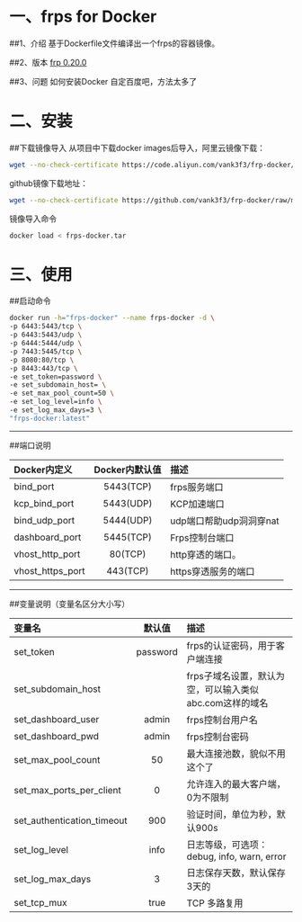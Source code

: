 # 一、frps for Docker
##1、介绍
基于Dockerfile文件编译出一个frps的容器镜像。

##2、版本
[frp 0.20.0](https://github.com/fatedier/frp/releases/latest)

##3、问题
如何安装Docker
自定百度吧，方法太多了

# 二、安装
##下载镜像导入
从项目中下载docker images后导入，阿里云镜像下载：
```bash
wget --no-check-certificate https://code.aliyun.com/vank3f3/frp-docker/raw/master/frps-docker/frps-docker.tar
```

github镜像下载地址：
```bash
wget --no-check-certificate https://github.com/vank3f3/frp-docker/raw/master/frps-docker/frps-docker.tar
```

镜像导入命令
```bash
docker load < frps-docker.tar
```

# 三、使用
##启动命令
```bash
docker run -h="frps-docker" --name frps-docker -d \
-p 6443:5443/tcp \
-p 6443:5443/udp \
-p 6444:5444/udp \
-p 7443:5445/tcp \
-p 8080:80/tcp \
-p 8443:443/tcp \
-e set_token=password \
-e set_subdomain_host= \
-e set_max_pool_count=50 \
-e set_log_level=info \
-e set_log_max_days=3 \
"frps-docker:latest"
```
---
##端口说明

| Docker内定义 | Docker内默认值  | 描述 |
| :------------------- |:-----------:| :------------------------------------- |
| bind_port        | 5443(TCP)        | frps服务端口                           |
| kcp_bind_port    | 5443(UDP)        | KCP加速端口                            |
| bind_udp_port    | 5444(UDP)        | udp端口帮助udp洞洞穿nat                 |
| dashboard_port   | 5445(TCP)        | Frps控制台端口                         |
| vhost_http_port  | 80(TCP)          | http穿透的端口。                        |
| vhost_https_port | 443(TCP)         | https穿透服务的端口                     |

---
##变量说明（变量名区分大小写）

| 变量名 | 默认值  | 描述 |
| :-------------------------- |:-----------:| :------------------------------------------------ |
| set_token                   | password    | frps的认证密码，用于客户端连接                         |
| set_subdomain_host          |             | frps子域名设置，默认为空，可以输入类似abc.com这样的域名   |
| set_dashboard_user          | admin       | frps控制台用户名                                    |
| set_dashboard_pwd           | admin       | frps控制台密码                                      |
| set_max_pool_count          | 50          | 最大连接池数，貌似不用这个了                           |
| set_max_ports_per_client    | 0           | 允许连入的最大客户端，0为不限制                        |
| set_authentication_timeout  | 900         | 验证时间，单位为秒，默认900s                          |
| set_log_level               | info        | 日志等级，可选项：debug, info, warn, error           |
| set_log_max_days            | 3           | 日志保存天数，默认保存3天的                            |
| set_tcp_mux                 | true        | TCP 多路复用                                       |

